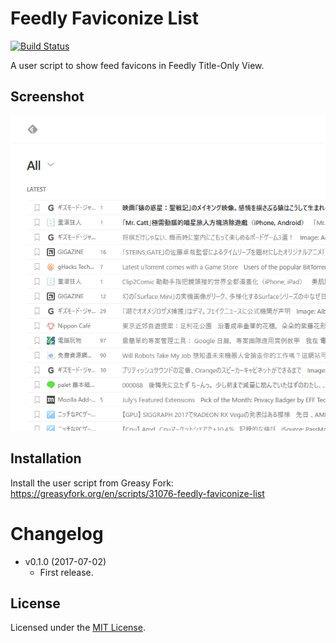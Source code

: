 # Feedly Faviconize List

[![Build Status](https://travis-ci.org/jmlntw/feedly-faviconize-list.svg?branch=master)](https://travis-ci.org/jmlntw/feedly-faviconize-list)

A user script to show feed favicons in Feedly Title-Only View.

## Screenshot

![Screenshot](screenshot.png)

## Installation

Install the user script from Greasy Fork:
<https://greasyfork.org/en/scripts/31076-feedly-faviconize-list>

# Changelog

* v0.1.0 (2017-07-02)
  * First release.

## License

Licensed under the [MIT License](LICENSE.md).
